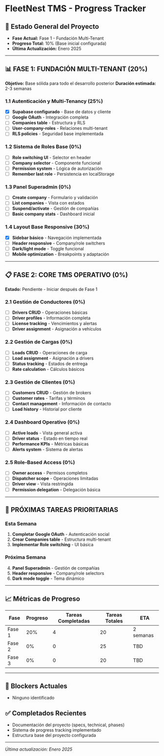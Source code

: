 # FleetNest TMS - Progress Tracker

## 🚀 **Estado General del Proyecto**
- **Fase Actual:** Fase 1 - Fundación Multi-Tenant
- **Progreso Total:** 10% (Base inicial configurada)
- **Última Actualización:** Enero 2025

---

## 📊 **FASE 1: FUNDACIÓN MULTI-TENANT** (20%)
**Objetivo:** Base sólida para todo el desarrollo posterior
**Duración estimada:** 2-3 semanas

### 1.1 Autenticación y Multi-Tenancy (25%)
- [x] **Supabase configurado** - Base de datos y cliente
- [ ] **Google OAuth** - Integración completa
- [ ] **Companies table** - Estructura y RLS
- [ ] **User-company-roles** - Relaciones multi-tenant
- [ ] **RLS policies** - Seguridad base implementada

### 1.2 Sistema de Roles Base (0%)
- [ ] **Role switching UI** - Selector en header
- [ ] **Company selector** - Componente funcional
- [ ] **Permission system** - Lógica de autorización
- [ ] **Remember last role** - Persistencia en localStorage

### 1.3 Panel Superadmin (0%)
- [ ] **Create company** - Formulario y validación
- [ ] **List companies** - Vista con estados
- [ ] **Suspend/activate** - Gestión de compañías
- [ ] **Basic company stats** - Dashboard inicial

### 1.4 Layout Base Responsive (30%)
- [x] **Sidebar básico** - Navegación implementada
- [ ] **Header responsive** - Company/role switchers
- [ ] **Dark/light mode** - Toggle funcional
- [ ] **Mobile optimization** - Breakpoints y adaptación

---

## 📋 **FASE 2: CORE TMS OPERATIVO** (0%)
**Estado:** Pendiente - Iniciar después de Fase 1

### 2.1 Gestión de Conductores (0%)
- [ ] **Drivers CRUD** - Operaciones básicas
- [ ] **Driver profiles** - Información completa
- [ ] **License tracking** - Vencimientos y alertas
- [ ] **Driver assignment** - Asignación a vehículos

### 2.2 Gestión de Cargas (0%)
- [ ] **Loads CRUD** - Operaciones de carga
- [ ] **Load assignment** - Asignación a drivers
- [ ] **Status tracking** - Estados de entrega
- [ ] **Rate calculation** - Cálculos básicos

### 2.3 Gestión de Clientes (0%)
- [ ] **Customers CRUD** - Gestión de brokers
- [ ] **Customer rates** - Tarifas y términos
- [ ] **Contact management** - Información de contacto
- [ ] **Load history** - Historial por cliente

### 2.4 Dashboard Operativo (0%)
- [ ] **Active loads** - Vista general activa
- [ ] **Driver status** - Estado en tiempo real
- [ ] **Performance KPIs** - Métricas básicas
- [ ] **Alerts system** - Sistema de alertas

### 2.5 Role-Based Access (0%)
- [ ] **Owner access** - Permisos completos
- [ ] **Dispatcher scope** - Operaciones limitadas
- [ ] **Driver view** - Vista restringida
- [ ] **Permission delegation** - Delegación básica

---

## 🎯 **PRÓXIMAS TAREAS PRIORITARIAS**

### Esta Semana
1. **Completar Google OAuth** - Autenticación social
2. **Crear Companies table** - Estructura multi-tenant
3. **Implementar Role switching** - UI básica

### Próxima Semana  
4. **Panel Superadmin** - Gestión de compañías
5. **Header responsive** - Company/role selectors
6. **Dark mode toggle** - Tema dinámico

---

## 📈 **Métricas de Progreso**

| Fase | Progreso | Tareas Completadas | Tareas Totales | ETA |
|------|----------|-------------------|----------------|-----|
| Fase 1 | 20% | 4 | 20 | 2 semanas |
| Fase 2 | 0% | 0 | 25 | TBD |
| Fase 3 | 0% | 0 | 20 | TBD |

---

## 🚧 **Blockers Actuales**
- Ninguno identificado

## ✅ **Completados Recientes**
- Documentación del proyecto (specs, technical, phases)
- Sistema de progress tracking implementado
- Estructura base del proyecto configurada

---
*Última actualización: Enero 2025*